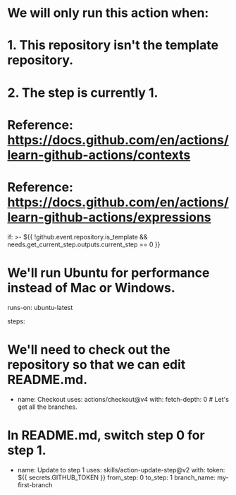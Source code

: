 # We will only run this action when:
# 1. This repository isn't the template repository.
# 2. The step is currently 1.
# Reference: https://docs.github.com/en/actions/learn-github-actions/contexts
# Reference: https://docs.github.com/en/actions/learn-github-actions/expressions
if: >-
  ${{ !github.event.repository.is_template
      && needs.get_current_step.outputs.current_step == 0 }}

# We'll run Ubuntu for performance instead of Mac or Windows.
runs-on: ubuntu-latest

steps:
  # We'll need to check out the repository so that we can edit README.md.
  - name: Checkout
    uses: actions/checkout@v4
    with:
      fetch-depth: 0 # Let's get all the branches.

  # In README.md, switch step 0 for step 1.
  - name: Update to step 1
    uses: skills/action-update-step@v2
    with:
      token: ${{ secrets.GITHUB_TOKEN }}
      from_step: 0
      to_step: 1
      branch_name: my-first-branch
